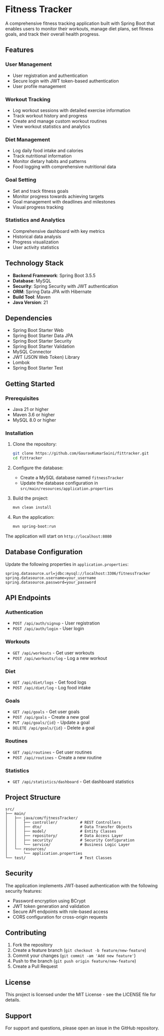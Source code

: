 # Fitness Tracker

A comprehensive fitness tracking application built with Spring Boot that enables users to monitor their workouts, manage diet plans, set fitness goals, and track their overall health progress.

## Features

### User Management
- User registration and authentication
- Secure login with JWT token-based authentication
- User profile management

### Workout Tracking
- Log workout sessions with detailed exercise information
- Track workout history and progress
- Create and manage custom workout routines
- View workout statistics and analytics

### Diet Management
- Log daily food intake and calories
- Track nutritional information
- Monitor dietary habits and patterns
- Food logging with comprehensive nutritional data

### Goal Setting
- Set and track fitness goals
- Monitor progress towards achieving targets
- Goal management with deadlines and milestones
- Visual progress tracking

### Statistics and Analytics
- Comprehensive dashboard with key metrics
- Historical data analysis
- Progress visualization
- User activity statistics

## Technology Stack

- **Backend Framework**: Spring Boot 3.5.5
- **Database**: MySQL
- **Security**: Spring Security with JWT authentication
- **ORM**: Spring Data JPA with Hibernate
- **Build Tool**: Maven
- **Java Version**: 21

## Dependencies

- Spring Boot Starter Web
- Spring Boot Starter Data JPA
- Spring Boot Starter Security
- Spring Boot Starter Validation
- MySQL Connector
- JWT (JSON Web Token) Library
- Lombok
- Spring Boot Starter Test

## Getting Started

### Prerequisites

- Java 21 or higher
- Maven 3.6 or higher
- MySQL 8.0 or higher

### Installation

1. Clone the repository:
   ```bash
   git clone https://github.com/GauravKumarSaini/fittracker.git
   cd fittracker
   ```

2. Configure the database:
   - Create a MySQL database named `fitnessTracker`
   - Update the database configuration in `src/main/resources/application.properties`

3. Build the project:
   ```bash
   mvn clean install
   ```

4. Run the application:
   ```bash
   mvn spring-boot:run
   ```

The application will start on `http://localhost:8080`

## Database Configuration

Update the following properties in `application.properties`:

```properties
spring.datasource.url=jdbc:mysql://localhost:3306/fitnessTracker
spring.datasource.username=your_username
spring.datasource.password=your_password
```

## API Endpoints

### Authentication
- `POST /api/auth/signup` - User registration
- `POST /api/auth/login` - User login

### Workouts
- `GET /api/workouts` - Get user workouts
- `POST /api/workouts/log` - Log a new workout

### Diet
- `GET /api/diet/logs` - Get food logs
- `POST /api/diet/log` - Log food intake

### Goals
- `GET /api/goals` - Get user goals
- `POST /api/goals` - Create a new goal
- `PUT /api/goals/{id}` - Update a goal
- `DELETE /api/goals/{id}` - Delete a goal

### Routines
- `GET /api/routines` - Get user routines
- `POST /api/routines` - Create a new routine

### Statistics
- `GET /api/statistics/dashboard` - Get dashboard statistics

## Project Structure

```
src/
├── main/
│   ├── java/com/fitnessTracker/
│   │   ├── controller/          # REST Controllers
│   │   ├── dto/                 # Data Transfer Objects
│   │   ├── model/               # Entity Classes
│   │   ├── repository/          # Data Access Layer
│   │   ├── security/            # Security Configuration
│   │   └── service/             # Business Logic Layer
│   └── resources/
│       └── application.properties
└── test/                        # Test Classes
```

## Security

The application implements JWT-based authentication with the following security features:

- Password encryption using BCrypt
- JWT token generation and validation
- Secure API endpoints with role-based access
- CORS configuration for cross-origin requests

## Contributing

1. Fork the repository
2. Create a feature branch (`git checkout -b feature/new-feature`)
3. Commit your changes (`git commit -am 'Add new feature'`)
4. Push to the branch (`git push origin feature/new-feature`)
5. Create a Pull Request

## License

This project is licensed under the MIT License - see the LICENSE file for details.

## Support

For support and questions, please open an issue in the GitHub repository.
